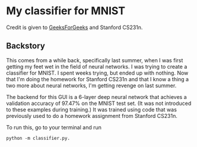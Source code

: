 # My classifier for MNIST
Credit is given to [GeeksForGeeks](https://www.geeksforgeeks.org/handwritten-digit-recognition-using-neural-network/)
and Stanford CS231n.
## Backstory
This comes from a while back, specifically last summer,
when I was first getting my feet wet in the field of neural networks.
I was trying to create a classifier for MNIST.
I spent weeks trying, but ended up with nothing.
Now that I'm doing the homework for Stanford CS231n and that I know
a thing a two more about neural networks, I'm getting revenge
on last summer.

The backend for this GUI is a 6-layer deep neural network that achieves
a validation accuracy of 97.47% on the MNIST test set. (It was not
introduced to these examples during training.) It was trained using code
that was previously used to do a homework assignment from Stanford CS231n.

To run this, go to your terminal and run
```
python -m classifier.py.
```
